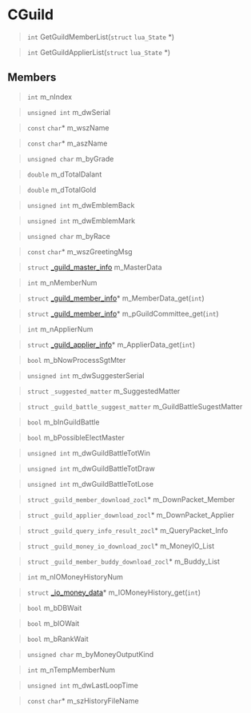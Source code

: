 # CGuild
 
> `int` GetGuildMemberList(`struct` `lua_State` *)
 
> `int` GetGuildApplierList(`struct` `lua_State` *)
 
## Members
 
> `int` m_nIndex
 
> `unsigned int` m_dwSerial
 
> `const` `char`* m_wszName
 
> `const` `char`* m_aszName
 
> `unsigned char` m_byGrade
 
> `double` m_dTotalDalant
 
> `double` m_dTotalGold
 
> `unsigned int` m_dwEmblemBack
 
> `unsigned int` m_dwEmblemMark
 
> `unsigned char` m_byRace
 
> `const` `char`* m_wszGreetingMsg
 
> `struct` [_guild_master_info](lua/classes/_guild_master_info.md) m_MasterData
 
> `int` m_nMemberNum
 
> `struct` [_guild_member_info](lua/classes/_guild_member_info.md)* m_MemberData_get(`int`)
 
> `struct` [_guild_member_info](lua/classes/_guild_member_info.md)* m_pGuildCommittee_get(`int`)
 
> `int` m_nApplierNum
 
> `struct` [_guild_applier_info](lua/classes/_guild_applier_info.md)* m_ApplierData_get(`int`)
 
> `bool` m_bNowProcessSgtMter
 
> `unsigned int` m_dwSuggesterSerial
 
> `struct` `_suggested_matter` m_SuggestedMatter
 
> `struct` `_guild_battle_suggest_matter` m_GuildBattleSugestMatter
 
> `bool` m_bInGuildBattle
 
> `bool` m_bPossibleElectMaster
 
> `unsigned int` m_dwGuildBattleTotWin
 
> `unsigned int` m_dwGuildBattleTotDraw
 
> `unsigned int` m_dwGuildBattleTotLose
 
> `struct` `_guild_member_download_zocl`* m_DownPacket_Member
 
> `struct` `_guild_applier_download_zocl`* m_DownPacket_Applier
 
> `struct` `_guild_query_info_result_zocl`* m_QueryPacket_Info
 
> `struct` `_guild_money_io_download_zocl`* m_MoneyIO_List
 
> `struct` `_guild_member_buddy_download_zocl`* m_Buddy_List
 
> `int` m_nIOMoneyHistoryNum
 
> `struct` [_io_money_data](lua/classes/_io_money_data.md)* m_IOMoneyHistory_get(`int`)
 
> `bool` m_bDBWait
 
> `bool` m_bIOWait
 
> `bool` m_bRankWait
 
> `unsigned char` m_byMoneyOutputKind
 
> `int` m_nTempMemberNum
 
> `unsigned int` m_dwLastLoopTime
 
> `const` `char`* m_szHistoryFileName
 
